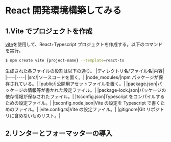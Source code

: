 # React 開発環境構築してみる

## 1.Vite でプロジェクトを作成

[vite](https://ja.vitejs.dev/)を使用して、React+Typescript プロジェクトを作成する。以下のコマンドを実行。

```sh
$ npm create vite {project-name} --template=react-ts
```

生成された各ファイルの役割は以下の通り。
|ディレクトリ名/ファイル名|内容|
|----|----|
|src/|ソースコードを置く。|
|node_modules/|npm パッケージが保存されている。|
|public/|公開用アセットファイルを置く。|
|package.json|パッケージの情報等が書かれた設定ファイル。|
|package-lock.json|パッケージの依存情報が保存されたファイル。|
|tsconfig.json|Typescript をコンパイルするための設定ファイル。|
|tsconfig.node.json|Vite の設定を Typescript で書くためのファイル。|
|vite.config.ts|Vite の設定ファイル。|
|gitignore|Git リポジトリに含めないものリスト。|

## 2.リンターとフォーマッターの導入
